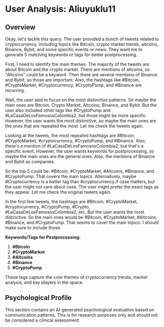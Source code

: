 # User Analysis: Aliuyuklu11

## Overview

<think>
Okay, let's tackle this query. The user provided a bunch of tweets related to cryptocurrency, including topics like Bitcoin, crypto market trends, altcoins, Binance, Bybit, and some specific events or news. They want me to generate 5 matching keywords or tags for better postprocessing.

First, I need to identify the main themes. The majority of the tweets are about Bitcoin and the crypto market. There are mentions of altcoins, so "Altcoins" could be a keyword. Then there are several mentions of Binance and Bybit, so those are important. Also, the hashtags like #Bitcoin, #CryptoMarket, #Cryptocurrency, #CryptoPump, and #Binance are recurring. 

Wait, the user said to focus on the most distinctive patterns. So maybe the main ones are Bitcoin, Crypto Market, Altcoins, Binance, and Bybit. But the user also included other tags like #CryptoPump and #LaCasaDeLosFamososColombia2, but those might be more specific. However, the user wants the most distinctive, so maybe the main ones are the ones that are repeated the most. Let me check the tweets again.

Looking at the tweets, the most repeated hashtags are #Bitcoin, #CryptoMarket, #cryptocurrency, #CryptoPump, and #Binance. Also, there's a mention of #LaCasaDeLosFamososColombia2, but that's a specific event. However, the user wants keywords for postprocessing, so maybe the main ones are the general ones. Also, the mentions of Binance and Bybit as companies. 

So the top 5 could be: #Bitcoin, #CryptoMarket, #Altcoins, #Binance, and #CryptoPump. That covers the main topics. Alternatively, maybe #Cryptocurrency is a better tag than #cryptocurrency if case matters, but the user might not care about case. The user might prefer the exact tags as they appear. Let me check the original tweets again.

In the first few tweets, the hashtags are #Bitcoin, #CryptoMarket, #cryptocurrency, #CryptoPump, #Crypto, #LaCasaDeLosFamososColombia2, etc. But the user wants the most distinctive. So the main ones would be #Bitcoin, #CryptoMarket, #Altcoins, #Binance, and #CryptoPump. That seems to cover the main topics. I should make sure to include those.
</think>

**Keywords/Tags for Postprocessing:**  
1. **#Bitcoin**  
2. **#CryptoMarket**  
3. **#Altcoins**  
4. **#Binance**  
5. **#CryptoPump**  

These tags capture the core themes of cryptocurrency trends, market analysis, and key players in the space.

## Psychological Profile

This section contains an AI-generated psychological evaluation based on communication patterns. This is for research purposes only and should not be considered a clinical assessment.